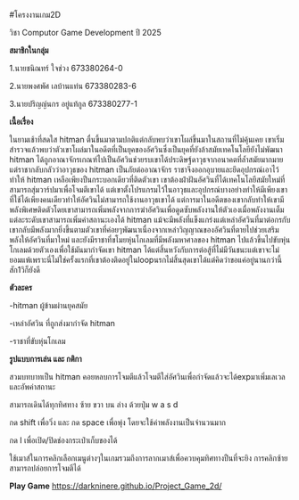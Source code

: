 #โครงงานเกม2D

วิชา Computor Game Development ปี 2025

**สมาชิกในกลุ่ม**

1.นายชนิณทร์ ใจช่วง 673380264-0

2.นายพงศพัศ เลบ้านแท่น 673380283-6

3.นายปริญญ์นกร อยู่แท้กูล 673380277-1


**เนื้อเรื่อง**

ในยามเช้าที่สดใส hitman ตื่นขึ้นมาตามปกติแต่กลับพบว่าเขาโผล่ขึ้นมาในสถานที่ไม่คุ้นเคย เขาเริ่มสำรวจแล้วพบว่าตัวเขาโผล่มาในอดีตที่เป็นยุคของอัศวินซึ่งเป็นยุคที่ยังล้าสมัยเทคโนโลยียังไม่พัฒนา hitman ได้ถูกอาณาจักรเกณฑ์ไปเป็นอัศวินช่วยรบเขาได้ประดิษฐ์ดาวุธจากอนาคตที่ล้ำสมัยมากมายแต่ราชากลับกลัวว่าอาวุธของ hitman เป็นภัยต่ออาณาจักร ราชาจึงออกอุบายและยึดอุปกรณ์เอาไว้ทำให้ hitman เหลือเพียงปืนกระบอกเดียวที่ติดตัวเขา เขาต้องฝ่าฝันอัศวินที่ได้เทคโนโลยีสมัยใหม่ที่สามารถสุ่มวาร์ปมาเพื่อโจมตีเขาได้ แต่เขาตั้งโปรแกรมไว้ในอาวุธและอุปกรณ์บางอย่างทำให้มีเพียงเขาที่ใช้ได้เพียงคนเดียวทำให้อัศวินไม่สามารถใช้งานอาวุธเขาได้ แต่การมาในอดีตของเขากลับทำให้เขามีพลังพิเศษติดตัวโดยเขาสามารถเพิ่มพลังจากการฆ่าอัศวินเพื่อดูดซับพลังงานให้ตัวเองเมื่อพลังงานเต็มแต่ละระดับเขาสามารถเพิ่มค่าสถานะเองได้ hitman แม้จะมีพลังที่แข็งแกร่งแต่เหล่าอัศวินที่มาต่อกรกับเขากลับมีพลังมากยิ่งขึ้นตามตัวเขาที่ค่อยๆพัฒนาเนื่องจากเหล่าวิญญาณของอัศวินที่ตายไปช่วยเสริมพลังให้อัศวินที่มาใหม่ และยังมีราชาที่ขโมยหุ่นโกเลมที่มีพลังมหาศาลของ hitman ไปแล้วขึ้นไปขับหุ่นโกเลมด้วยตัวเองเพื่อใช้มันมากำจัดเขา hitman ได้แต่สิ้นหวังกับการต่อสู้ที่ไม่มีวันชนะแต่เขาจะไม่ยอมแพ้เพราะนี่ไม่ใช่ครั้งแรกที่เขาต้องติดอยู่ในloopนรกไม่สิ้นสุดเขาได้แต่คิดว่าขอแค่อยู่นานกว่านี้สัก1วิก็ยังดี


**ตัวละคร**

-hitman ผู้ข้ามผ่านยุคสมัย

-เหล่าอัศวิน ที่ถูกส่งมากำจัด hitman

-ราชาที่ขับหุ่นโกเลม

**รูปแบบการเล่น และ กติกา**

สวมบทบาทเป็น hitman คอยหลบการโจมตีแล้วโจมตีใส่อัศวินเพื่อกำจัดแล้วจะได้expมาเพิ่มเลเวลและอัพค่าสถานะ

สามารถเดินได้ทุกทิศทาง ซ้าย ขวา บน ล่าง ด้วยปุ่ม w a s d

กด shift เพื่อวิ่ง และ กด space เพื่อพุ่ง โดยจะใช้ค่าพลังงานเป็นจำนวนมาก

กด I เพื่อเปิด/ปิดช่องกระเป๋าเก็บของได้

ใช้เมาส์ในการคลิกเลือกเมนูต่างๆในเกมรวมถึงการลากเมาส์เพื่อควบคุมทิศทางปืนที่จะยิง การคลิกซ้ายสามารถปล่อยการโจมตีได้

**Play Game**
https://darkninere.github.io/Project_Game_2d/
